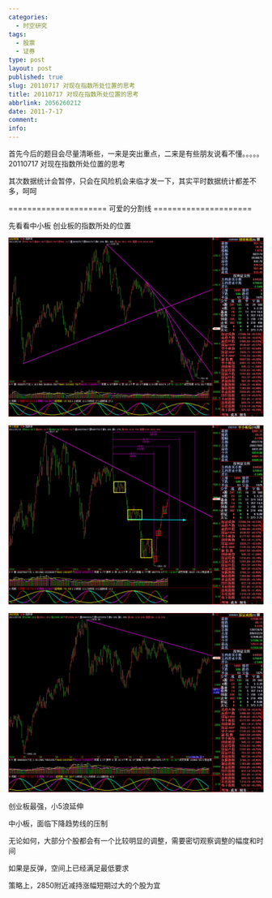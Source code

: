 ```yaml
---
categories:
  - 时空研究
tags:
  - 股票
  - 证券
type: post
layout: post
published: true
slug: 20110717 对现在指数所处位置的思考
title: 20110717 对现在指数所处位置的思考
abbrlink: 2056260212
date: 2011-7-17
comment:
info:
---
```



首先今后的题目会尽量清晰些，一来是突出重点，二来是有些朋友说看不懂。。。。。20110717 <wbr>对现在指数所处位置的思考

 

其次数据统计会暂停，只会在风险机会来临才发一下，其实平时数据统计都差不多，呵呵

 

===================== 可爱的分割线 =====================

 

先看看中小板 创业板的指数所处的位置

 

![20110717-0](/images/20110717-0.jpeg)

![20110717-1](/images/20110717-1.jpeg)

![20110717-2](/images/20110717-2.jpeg)

创业板最强，小5浪延伸

 

中小板，面临下降趋势线的压制

 

无论如何，大部分个股都会有一个比较明显的调整，需要密切观察调整的幅度和时间

 

如果是反弹，空间上已经满足最低要求

 

策略上，2850附近减持涨幅短期过大的个股为宜